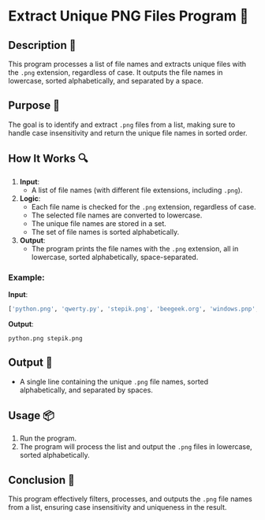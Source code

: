 # Extract Unique PNG Files Program 📝

## Description 📝

This program processes a list of file names and extracts unique files with the `.png` extension, regardless of case.
It outputs the file names in lowercase, sorted alphabetically, and separated by a space.

## Purpose 🎯

The goal is to identify and extract `.png` files from a list, making sure to handle case insensitivity and return the unique file names in sorted order.

## How It Works 🔍

1. **Input**:
    - A list of file names (with different file extensions, including `.png`).
2. **Logic**:
    - Each file name is checked for the `.png` extension, regardless of case.
    - The selected file names are converted to lowercase.
    - The unique file names are stored in a set.
    - The set of file names is sorted alphabetically.
3. **Output**:
    - The program prints the file names with the `.png` extension, all in lowercase, sorted alphabetically, space-separated.

### Example:

**Input**:

```python
['python.png', 'qwerty.py', 'stepik.png', 'beegeek.org', 'windows.pnp', 'pen.txt']
```

**Output**:

```
python.png stepik.png
```

## Output 📜

-   A single line containing the unique `.png` file names, sorted alphabetically, and separated by spaces.

## Usage 📦

1. Run the program.
2. The program will process the list and output the `.png` files in lowercase, sorted alphabetically.

## Conclusion 🚀

This program effectively filters, processes, and outputs the `.png` file names from a list, ensuring case insensitivity and uniqueness in the result.
